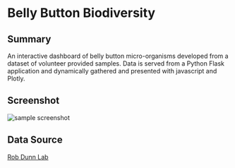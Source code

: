 # Belly Button Biodiversity

## Summary
An interactive dashboard of belly button micro-organisms developed from a dataset of volunteer provided samples. Data is served from a Python Flask application and dynamically gathered and presented with javascript and Plotly.

## Screenshot
![sample screenshot](https://github.com/mmclaughlin87/belly-button-biodiversity/blob/master/readme/sample_screenshot.png "Sample Screenshot")

## Data Source
[Rob Dunn Lab](http://robdunnlab.com/projects/belly-button-biodiversity/ "Rob Dunn Lab")
